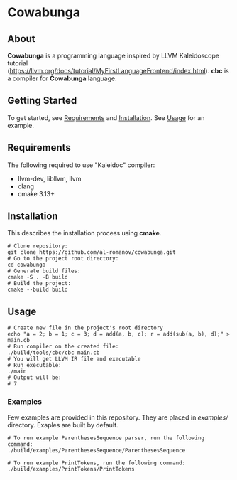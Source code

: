# Cowabunga
## About
**Cowabunga** is a programming language inspired by LLVM Kaleidoscope tutorial (https://llvm.org/docs/tutorial/MyFirstLanguageFrontend/index.html). **cbc** is a compiler for **Cowabunga** language.

## Getting Started
To get started, see [Requirements](#requirements) and [Installation](#installation). See [Usage](#usage) for an example.

## Requirements
The following required to use "Kaleidoc" compiler:
* llvm-dev, libllvm, llvm
* clang
* cmake 3.13+

## Installation
This describes the installation process using **cmake**.    
```
# Clone repository:
git clone https://github.com/al-romanov/cowabunga.git
# Go to the project root directory:
cd cowabunga
# Generate build files:
cmake -S . -B build
# Build the project:
cmake --build build
```

## Usage
```
# Create new file in the project's root directory
echo "a = 2; b = 1; c = 3; d = add(a, b, c); r = add(sub(a, b), d);" > main.cb
# Run compiler on the created file:
./build/tools/cbc/cbc main.cb
# You will get LLVM IR file and executable
# Run executable:
./main
# Output will be:
# 7
```
### Examples
Few examples are provided in this repository. They are placed in *examples/* directory.
Exaples are built by default.
```
# To run example ParenthesesSequence parser, run the following command:
./build/examples/ParenthesesSequence/ParenthesesSequence
```
```
# To run example PrintTokens, run the following command:
./build/examples/PrintTokens/PrintTokens
```
